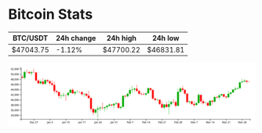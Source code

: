 # Bitcoin Stats

BTC/USDT|24h change|24h high|24h low|
|---|---|---|---|
|$47043.75|-1.12%|$47700.22|$46831.81|

<img src="./chart.svg">
